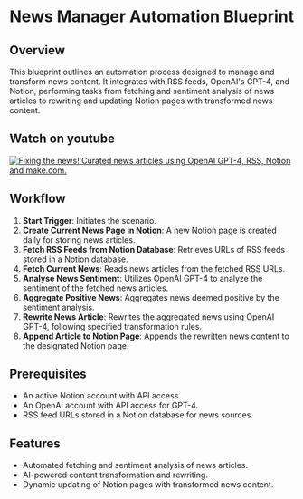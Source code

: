 # News Manager Automation Blueprint

## Overview
This blueprint outlines an automation process designed to manage and transform news content. It integrates with RSS feeds, OpenAI's GPT-4, and Notion, performing tasks from fetching and sentiment analysis of news articles to rewriting and updating Notion pages with transformed news content.

## Watch on youtube
[![Fixing the news! Curated news articles using OpenAI GPT-4, RSS, Notion and make.com.](http://img.youtube.com/vi/cmWhAVkq8jM/0.jpg)](https://youtu.be/cmWhAVkq8jM "Video Title")


## Workflow
1. **Start Trigger**: Initiates the scenario.
2. **Create Current News Page in Notion**: A new Notion page is created daily for storing news articles.
3. **Fetch RSS Feeds from Notion Database**: Retrieves URLs of RSS feeds stored in a Notion database.
4. **Fetch Current News**: Reads news articles from the fetched RSS URLs.
5. **Analyse News Sentiment**: Utilizes OpenAI GPT-4 to analyze the sentiment of the fetched news articles.
6. **Aggregate Positive News**: Aggregates news deemed positive by the sentiment analysis.
7. **Rewrite News Article**: Rewrites the aggregated news using OpenAI GPT-4, following specified transformation rules.
8. **Append Article to Notion Page**: Appends the rewritten news content to the designated Notion page.

## Prerequisites
- An active Notion account with API access.
- An OpenAI account with API access for GPT-4.
- RSS feed URLs stored in a Notion database for news sources.

## Features
- Automated fetching and sentiment analysis of news articles.
- AI-powered content transformation and rewriting.
- Dynamic updating of Notion pages with transformed news content.
